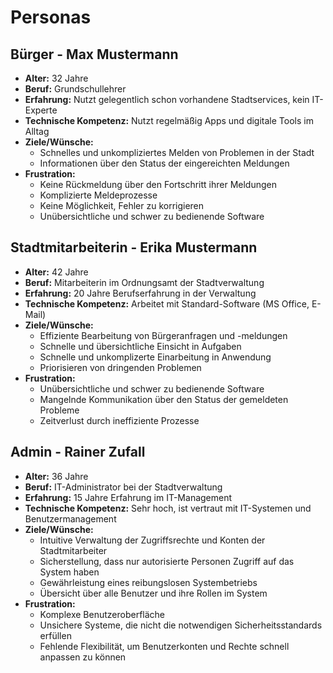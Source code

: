 # Personas
## Bürger - Max Mustermann
- **Alter:** 32 Jahre
- **Beruf:** Grundschullehrer
- **Erfahrung:** Nutzt gelegentlich schon vorhandene Stadtservices, kein IT-Experte
- **Technische Kompetenz:** Nutzt regelmäßig Apps und digitale Tools im Alltag
- **Ziele/Wünsche:**
    - Schnelles und unkompliziertes Melden von Problemen in der Stadt
    - Informationen über den Status der eingereichten Meldungen
- **Frustration:**
    - Keine Rückmeldung über den Fortschritt ihrer Meldungen
    - Komplizierte Meldeprozesse
    - Keine Möglichkeit, Fehler zu korrigieren
    - Unübersichtliche und schwer zu bedienende Software

## Stadtmitarbeiterin - Erika Mustermann
- **Alter:** 42 Jahre
- **Beruf:** Mitarbeiterin im Ordnungsamt der Stadtverwaltung
- **Erfahrung:** 20 Jahre Berufserfahrung in der Verwaltung
- **Technische Kompetenz:** Arbeitet mit Standard-Software (MS Office, E-Mail)
- **Ziele/Wünsche:**
    - Effiziente Bearbeitung von Bürgeranfragen und -meldungen
    - Schnelle und übersichtliche Einsicht in Aufgaben
    - Schnelle und unkomplizerte Einarbeitung in Anwendung
    - Priorisieren von dringenden Problemen
- **Frustration:**
    - Unübersichtliche und schwer zu bedienende Software
    - Mangelnde Kommunikation über den Status der gemeldeten Probleme
    - Zeitverlust durch ineffiziente Prozesse

## Admin - Rainer Zufall
- **Alter:** 36 Jahre
- **Beruf:** IT-Administrator bei der Stadtverwaltung
- **Erfahrung:** 15 Jahre Erfahrung im IT-Management
- **Technische Kompetenz:** Sehr hoch, ist vertraut mit IT-Systemen und Benutzermanagement
- **Ziele/Wünsche:**
    - Intuitive Verwaltung der Zugriffsrechte und Konten der Stadtmitarbeiter
    - Sicherstellung, dass nur autorisierte Personen Zugriff auf das System haben
    - Gewährleistung eines reibungslosen Systembetriebs
    - Übersicht über alle Benutzer und ihre Rollen im System
- **Frustration:**
    - Komplexe Benutzeroberfläche
    - Unsichere Systeme, die nicht die notwendigen Sicherheitsstandards erfüllen
    - Fehlende Flexibilität, um Benutzerkonten und Rechte schnell anpassen zu können